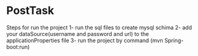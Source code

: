 # PostTask
Steps for run the project 
1- run the sql files to create mysql schima 
2- add your dataSource(username and password and url) to the applicationProperties file 
3- run the project by command (mvn Spring-boot:run)
